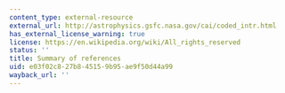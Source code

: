 ```yaml
---
content_type: external-resource
external_url: http://astrophysics.gsfc.nasa.gov/cai/coded_intr.html
has_external_license_warning: true
license: https://en.wikipedia.org/wiki/All_rights_reserved
status: ''
title: Summary of references
uid: e03f02c8-27b8-4515-9b95-ae9f50d44a99
wayback_url: ''
---
```

